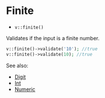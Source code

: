 # Finite

- `v::finite()`

Validates if the input is a finite number.

```php
v::finite()->validate('10'); //true
v::finite()->validate(10); //true
```

See also:

  * [Digit](Digit.md)
  * [Int](Int.md)
  * [Numeric](Numeric.md)
